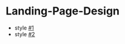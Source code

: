 # Landing-Page-Design

- style <a href="https://ji-silver.github.io/Landing-Page-Design/style1/index.html">#1</a>
- style <a href="https://ji-silver.github.io/Landing-Page-Design/style2/index.html">#2</a>
